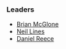 ### Leaders

* [Brian McGlone](mailto:brian.mcglone@owasp.org)
* [Neil Lines](mailto:neil.lines@owasp.org)
* [Daniel Reece](mailto:daniel.reece@owasp.org)

